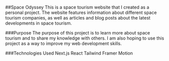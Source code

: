 ##Space Odyssey 
This is a space tourism website that I created as a personal project. The website features information about different space tourism companies, as well as articles and blog posts about the latest developments in space tourism.

###Purpose
The purpose of this project is to learn more about space tourism and to share my knowledge with others. I am also hoping to use this project as a way to improve my web development skills.

###Technologies Used
Next.js
React
Tailwind
Framer Motion
